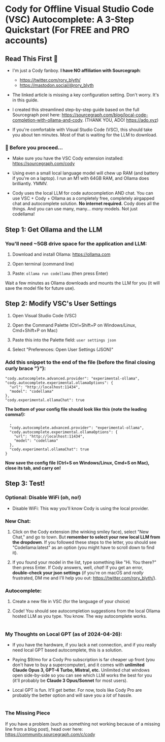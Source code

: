 # Cody for Offline Visual Studio Code (VSC) Autocomplete: A 3-Step Quickstart (For FREE and PRO accounts)

## Read This First 👋 
- I'm just a Cody fanboy. **I have NO affiliation with Sourcegraph**:
  -  https://twitter.com/rory_blyth/
  - https://mastodon.social/@rory_blyth
- The linked article is missing a key configuration setting. Don't worry. It's in this guide.

- I created this streamlined step-by-step guide based on the full Sourcegraph post here: https://sourcegraph.com/blog/local-code-completion-with-ollama-and-cody. (THANK YOU, ADO! https://ado.xyz)

- If you're comfortable with Visual Studio Code (VSC), this should take you about ten minutes. Most of that is waiting for the LLM to download.

### 🛑 Before you proceed...
- Make sure you have the VSC Cody extension installed: https://sourcegraph.com/cody
- Using even a small local language model will chew up RAM (and battery if you're on a laptop). I run an M1 with 64GB RAM, and Ollama does brilliantly. YMMV.

- Cody uses the local LLM for code autocompletion AND chat. You can use VSC + Cody + Ollama as a completely free, completely airgapped chat and autocomplete solution. **No internet required.** Cody does all the things. And you can use many, many... *many* models. Not just codellama!

## Step 1: Get Ollama and the LLM
### You'll need ~5GB drive space for the application and LLM:
1. Download and install Ollama: https://ollama.com

2. Open terminal \(command line\)

3. Paste: `ollama run codellama` (then press Enter)

Wait a few minutes as Ollama downloads and mounts the LLM for you (it will save the model file for future use).

## Step 2: Modify VSC's User Settings

1. Open Visual Studio Code (VSC)

2. Open the Command Palette (Ctrl+Shift+P on Windows/Linux, Cmd+Shift+P on Mac)

3. Paste this into the Palette field: `user settings json`

4. Select "Preferences: Open User Settings (JSON)"

### Add this snippet to the end of the file (before the final closing curly brace "}"):
```
"cody.autocomplete.advanced.provider": "experimental-ollama",
"cody.autocomplete.experimental.ollamaOptions": {
  "url": "http://localhost:11434",
  "model": "codellama"
},
"cody.experimental.ollamaChat": true
```
**The bottom of your config file should look like this (note the leading comma!):**
```
  ,
  "cody.autocomplete.advanced.provider": "experimental-ollama",
  "cody.autocomplete.experimental.ollamaOptions": {
    "url": "http://localhost:11434",
    "model": "codellama"
  },
  "cody.experimental.ollamaChat": true
}
```
**Now save the config file (Ctrl+S on Windows/Linux, Cmd+S on Mac), close its tab, and carry on!**

## Step 3: Test!
### Optional: Disable WiFi (oh, no!)
- Disable WiFi: This way you'll know Cody is using the local provider.

### New Chat:
1. Click on the Cody extension (the winking smiley face), select "New Chat," and go to town. But **remember to select your new local LLM from the dropdown**. If you followed these steps to the letter, you should see "Codellama:latest" as an option (you might have to scroll down to find it).

2. If you found your model in the list, type something like "Hi. You there?" then press Enter. If Cody answers, well, *chat*! If you get an error, **double-check your json settings** (if you're on macOS and *really* frustrated, DM me and I'll help you out: https://twitter.com/rory_blyth/).

### Autocomplete:
1. Create a new file in VSC (for the language of your choice)

2. Code! You should see autocompletion suggestions from the local Ollama hosted LLM as you type. You know. The way autocomplete works.

#
### My Thoughts on Local GPT (as of 2024-04-26):
- If you have the hardware, if you lack a net connection, and if you really need local GPT based autocomplete, this is a solution.

- Paying $9/mo for a Cody Pro subscription is far cheaper up front (you don't have to buy a supercomputer), and it comes with **unlimited Claude Opus 3, GPT-4 Turbo, Mistral, etc.** Unlimited chat windows open side-by-side so you can see which LLM works the best for you \(it'll probably be **Claude 3 Opus/Sonnet** for most users\).

- Local GPT is fun. It'll get better. For now, tools like Cody Pro are probably the better option and will save you a *lot* of hassle.
#
### The Missing Piece
If you have a problem (such as something not working because of a missing line from a blog post), head over here: https://community.sourcegraph.com/c/cody
